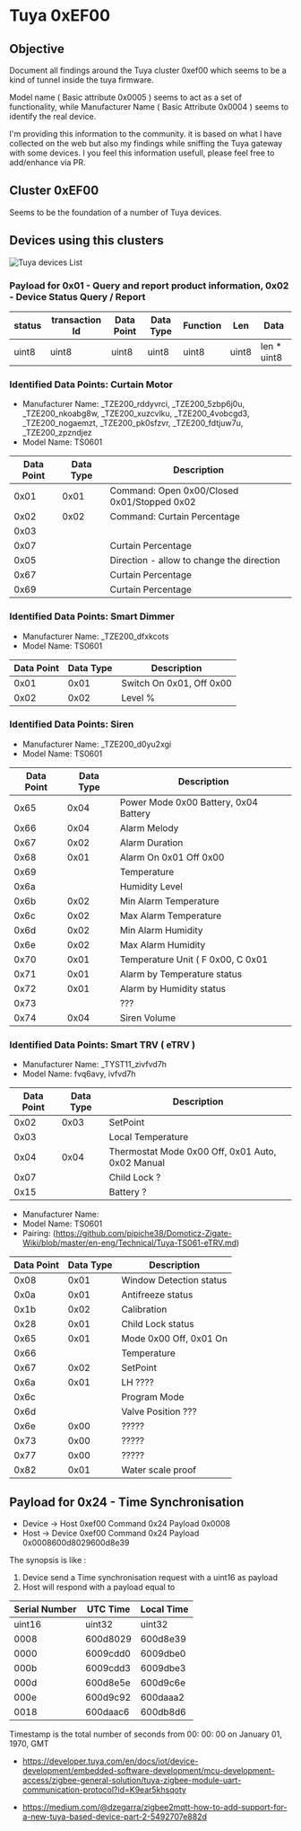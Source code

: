 # Tuya 0xEF00

## Objective

Document all findings around the Tuya cluster 0xef00 which seems to be a kind of tunnel inside the tuya firmware.

Model name ( Basic attribute 0x0005 ) seems to act as a set of functionality, while Manufacturer Name ( Basic Attribute 0x0004 ) seems to identify the real device.

I'm providing this information to the community. it is based on what I have collected on the web but also my findings while sniffing the Tuya gateway with some devices. I you feel this information usefull, please feel free to add/enhance via PR.

## Cluster 0xEF00

Seems to be the foundation of a number of Tuya devices.

## Devices using this clusters

![Tuya devices List](https://github.com/dresden-elektronik/deconz-rest-plugin/wiki/Tuya-devices-List)


### Payload for 0x01 - Query and report product information, 0x02 - Device Status Query / Report

| status | transaction Id | Data Point | Data Type | Function | Len   | Data |
| ------ | -------------- | ---------- | --------- | -------- | ----- | ---- |
| uint8  | uint8          | uint8      | uint8     | uint8    | uint8 | len * uint8 |

### Identified Data Points: Curtain Motor

* Manufacturer Name: \_TZE200_rddyvrci, \_TZE200_5zbp6j0u, \_TZE200_nkoabg8w, \_TZE200_xuzcvlku, \_TZE200_4vobcgd3, \_TZE200_nogaemzt, \_TZE200_pk0sfzvr, \_TZE200_fdtjuw7u, \_TZE200_zpzndjez
* Model Name: TS0601

| Data Point | Data Type |  Description |
| ---------- | --------- |  ----------- |
| 0x01       |  0x01     |  Command: Open 0x00/Closed 0x01/Stopped 0x02|
| 0x02       |  0x02     |  Command: Curtain Percentage |
| 0x03       |           |   |
| 0x07       |           |  Curtain Percentage |
| 0x05       |           |  Direction - allow to change the direction |
| 0x67       |           |  Curtain Percentage |
| 0x69       |           |  Curtain Percentage |

### Identified Data Points: Smart Dimmer

* Manufacturer Name: \_TZE200_dfxkcots
* Model Name: TS0601

| Data Point | Data Type |  Description |
| ---------- | --------- |  ----------- |
| 0x01       |  0x01     |  Switch On 0x01, Off 0x00 |
| 0x02       |  0x02     |  Level % |

### Identified Data Points: Siren

* Manufacturer Name: \_TZE200_d0yu2xgi
* Model Name: TS0601

| Data Point | Data Type |  Description |
| ---------- | --------- |  ----------- |
|  0x65      |   0x04    |  Power Mode 0x00 Battery, 0x04 Battery |
|  0x66      |   0x04    |  Alarm Melody            |
|  0x67      |   0x02    |  Alarm Duration
|  0x68      |   0x01    |  Alarm On 0x01 Off 0x00            |
|  0x69      |           |  Temperature            |
|  0x6a      |           |  Humidity Level            |
|  0x6b      |   0x02    |  Min Alarm Temperature            |
|  0x6c      |   0x02    |  Max Alarm Temperature            |
|  0x6d      |   0x02    |  Min Alarm Humidity            |
|  0x6e      |   0x02    |  Max Alarm Humidity            |
|  0x70      |   0x01    |  Temperature Unit ( F 0x00, C 0x01 |
|  0x71      |   0x01    |  Alarm by Temperature status |
|  0x72      |   0x01    |  Alarm by Humidity status |
|  0x73      |           |  ??? |
|  0x74      |   0x04    |  Siren Volume |

### Identified Data Points: Smart TRV ( eTRV )

* Manufacturer Name: \_TYST11_zivfvd7h
* Model Name: fvq6avy, ivfvd7h

| Data Point | Data Type |  Description |
| ---------- | --------- |  ----------- |
| 0x02       |  0x03     | SetPoint |
| 0x03       |           | Local Temperature |
| 0x04       |  0x04     | Thermostat Mode 0x00 Off, 0x01 Auto, 0x02 Manual|
| 0x07       |           | Child Lock ? |
| 0x15       |           | Battery ? |

* Manufacturer Name:
* Model Name: TS0601
* Pairing: (<https://github.com/pipiche38/Domoticz-Zigate-Wiki/blob/master/en-eng/Technical/Tuya-TS061-eTRV.md>)

| Data Point | Data Type | Description |
| ---------- | --------- | ----------- |
| 0x08       |  0x01     | Window Detection status |
| 0x0a       |  0x01     | Antifreeze status |
| 0x1b       |  0x02     | Calibration |
| 0x28       |  0x01     | Child Lock status |
| 0x65       |  0x01     | Mode 0x00 Off, 0x01 On |
| 0x66       |           | Temperature |
| 0x67       |  0x02     | SetPoint |
| 0x6a       |  0x01     | LH ???? |
| 0x6c       |           | Program Mode |
| 0x6d       |           | Valve Position ??? |
| 0x6e       | 0x00      | ????? |
| 0x73       | 0x00      | ????? |
| 0x77       | 0x00      | ????? |
| 0x82       | 0x01      | Water scale proof |

## Payload for 0x24 - Time Synchronisation

* Device -> Host 0xef00 Command 0x24  Payload 0x0008
* Host -> Device 0xef00 Command 0x24  Payload 0x0008600d8029600d8e39

The synopsis is like :

1. Device send a Time synchronisation request with a uint16 as payload
1. Host will respond with a payload equal to

| Serial Number | UTC Time    | Local Time |
| ------        | -----       | --------- |
| uint16        |  uint32     | uint32     |
| 0008          |  600d8029   | 600d8e39  |
| 0000          |  6009cdd0   | 6009dbe0  |
| 000b          |  6009cdd3   | 6009dbe3  |
| 000d          |  600d8e5e   | 600d9c6e  |
| 000e          |  600d9c92   | 600daaa2  |
| 0018          |  600daac6   | 600db8d6  |


Timestamp is the total number of seconds from 00: 00: 00 on January 01, 1970, GMT

* <https://developer.tuya.com/en/docs/iot/device-development/embedded-software-development/mcu-development-access/zigbee-general-solution/tuya-zigbee-module-uart-communication-protocol?id=K9ear5khsqoty>

* <https://medium.com/@dzegarra/zigbee2mqtt-how-to-add-support-for-a-new-tuya-based-device-part-2-5492707e882d>
